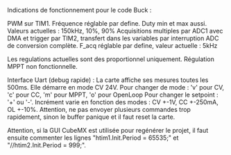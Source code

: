 Indications de fonctionnement pour le code Buck :

PWM sur TIM1. Fréquence réglable par define. Duty min et max aussi. Valeurs actuelles : 150kHz, 10%, 90%
Acquisitions multiples par ADC1 avec DMA et trigger par TIM2, transfert dans les variables par interruption ADC de conversion complète. F_acq réglable par define, valeur actuelle : 5kHz

Les regulations actuelles sont des proportionnel uniquement. Régulation MPPT non fonctionnelle.

Interface Uart (debug rapide) : 
La carte affiche ses mesures toutes les 500ms.
Elle démarre en mode CV 24V.
Pour changer de mode : 'v' pour CV, 'c' pour CC, 'm' pour MPPT, 'o' pour OpenLoop
Pour changer le setpoint : '+' ou '-'. Incrément varie en fonction des modes : CV +-1V, CC +-250mA, OL +-10%.
Attention, ne pas envoyer plusieurs commandes trop rapidement, sinon le buffer panique et il faut reset la carte.


Attention, si la GUI CubeMX est utilisée pour regénérer le projet, il faut ensuite commenter les lignes 
"htim1.Init.Period = 65535;" et "//htim2.Init.Period = 999;".